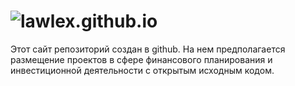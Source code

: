 # ![lawlex.github.io](https://lawlex.github.io)
Этот сайт репозиторий создан в github. На нем предполагается размещение проектов в сфере финансового планирования и инвестиционной деятельности с открытым исходным кодом.

